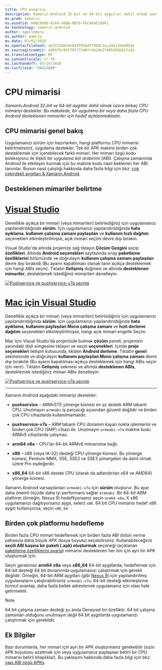```yaml
---
title: CPU mimarisi
description: Xamarin.Android 32-bit ve 64-bit aygıtlar dahil olmak üzere birkaç CPU mimariyi destekler. Bu makalede, bir uygulama bir veya daha fazla CPU Android desteklenen mimariler için hedef açıklanmaktadır.
ms.prod: xamarin
ms.assetid: D4BC889D-9164-49BB-9B7B-F6C4E4E109F1
ms.technology: xamarin-android
author: mgmclemore
ms.author: mamcle
ms.date: 03/01/2018
ms.openlocfilehash: abfe22683de024f056d7798dc3ac2de13ebd953e
ms.sourcegitcommit: 4db5f5c93f79f273d8fc462de2f405458b62fc02
ms.translationtype: MT
ms.contentlocale: tr-TR
ms.lasthandoff: 05/19/2018
ms.locfileid: "34311695"
---
```

# <a name="cpu-architectures"></a>CPU mimarisi

_Xamarin.Android 32-bit ve 64-bit aygıtlar dahil olmak üzere birkaç CPU mimariyi destekler. Bu makalede, bir uygulama bir veya daha fazla CPU Android desteklenen mimariler için hedef açıklanmaktadır._

## <a name="cpu-architectures-overview"></a>CPU mimarisi genel bakış

Uygulamanızı sürüm için hazırlarken, hangi platformu CPU mimarisi belirtmelisiniz, uygulama destekler. Tek bir APK makine birden çok desteklemek için içerebilecek farklı mimari. Her mimari özgü kodu koleksiyonu ile ilişkili bir *uygulama ikili arabirimi* (ABI). Çalışma zamanında Android ile etkileşim kurmak için bu makine kodu nasıl beklenen her ABI tanımlar.
Bunun nasıl çalıştığı hakkında daha fazla bilgi için bkz: [çok çekirdekli aygıtları &amp; Xamarin.Android](~/android/deploy-test/multicore-devices.md).


## <a name="how-to-specify-supported-architectures"></a>Desteklenen mimariler belirtme

# <a name="visual-studiotabvswin"></a>[Visual Studio](#tab/vswin)

Genellikle açıkça bir mimari (veya mimarileri) belirlediğiniz için uygulamanızı yapılandırıldığında **sürüm**. İçin uygulamanızı yapılandırıldığında **hata ayıklama**, **kullanım çalışma zamanı paylaşılan** ve **kullanım hızlı dağıtım** seçenekleri etkinleştirilmişse, açık mimari seçimi devre dışı bırakın.

Visual Studio'da altında projenize sağ tıklayın **Çözüm Gezgini** seçip **özellikleri**. Altında **Android seçenekleri** sayfasında onay **paketleme özelliklerini** bölümünde ve doğrulayın **kullanım çalışma zamanı paylaşılan** devre dışı bırakıldı (Bu ayarın kapatılması olanak tanır açıkça desteklemek için hangi ABIs seçin). Tıklatın **Gelişmiş** düğmesi ve altında **desteklenen mimariler**, desteklemek istediğiniz mimarileri denetleyin:

[![Pushservice ve pushservice-v7a seçme](cpu-architectures-images/vs/01-abi-selections-sml.png)](cpu-architectures-images/vs/01-abi-selections.png#lightbox)

# <a name="visual-studio-for-mactabvsmac"></a>[Mac için Visual Studio](#tab/vsmac)

Genellikle açıkça bir mimari (veya mimarileri) belirlediğiniz için uygulamanızı yapılandırıldığında **sürüm**. İçin uygulamanızı yapılandırıldığında **hata ayıklama**, **kullanımı paylaşılan Mono çalışma zamanı** ve **hızlı derleme dağıtım** seçenekleri etkinleştirilmişse, hangi açık mimari engelle Seçim.

Mac için Visual Studio'da projenizde bulmak **çözüm** paneli, projenizin yanındaki dişli simgesine tıklayın ve seçin **seçenekleri**. İçinde **proje seçenekleri** iletişim kutusunda, tıklatın **Android derleme**. Tıklatın **genel** sekmesinde ve doğrulayın **kullanımı paylaşılan Mono çalışma zamanı** devre dışı bırakıldı (Bu ayarın kapatılması açıkça desteklemek için hangi ABIs seçin izin verir). Tıklatın **Gelişmiş** sekmesi ve altında **desteklenen ABIs**, desteklemek istediğiniz mimari ABIs denetleyin:

[![Pushservice ve pushservice-v7a seçme](cpu-architectures-images/xs/01-abi-selections-sml.png)](cpu-architectures-images/xs/01-abi-selections.png#lightbox)

-----


Xamarin.Android aşağıdaki mimariyi destekler:

-   **pushservice** &ndash; ARMv5TE yönerge kümesi en az destek ARM tabanlı CPU. Unutmayın `armeabi` iş parçacığı açısından güvenli değildir ve birden çok CPU cihazlarda kullanılmamalıdır.

-   **pushservice-v7a** &ndash; ARM tabanlı CPU donanım kayan nokta işlemlerini ve birden çok CPU (SMP) cihazı ile. Unutmayın `armeabi-v7a` makine kodu ARMv5 cihazlarda çalışmaz.

-   **arm64 v8a** &ndash; CPU'lar 64-bit ARMv8 mimarisine bağlı.

-   **x86** &ndash; x86 (veya IA-32) desteği CPU yönerge kümesi. Bu yönerge kümesi, Pentium MMX, SSE, SSE2 ve SSE3 yönergeleri de dahil olmak üzere Pro eşdeğerdir.

-   **x86_64** 64-bit x86 destek CPU (olarak da adlandırılan *x64* ve *AMD64*) yönerge kümesi.

Xamarin.Android varsayılanları `armeabi-v7a` için **sürüm** oluşturur. Bu ayar daha önemli ölçüde daha iyi performans sağlar `armeabi`. Bir 64-bit ARM platform (örneğin, Nexus 9) hedefliyorsanız seçin `arm64-v8a`. X x86 uygulamanızı dağıtıyorsanız aygıt, select `x86`. 64 bit CPU mimarisi hedef x86 aygıtı kullanıyorsa, seçin `x86_64`.

## <a name="targeting-multiple-platforms"></a>Birden çok platformu hedefleme

Birden fazla CPU mimari hedeflemek için birden fazla ABI (ödün verme pahasına daha büyük APK dosya boyutu) seçebilirsiniz. Kullanabileceğiniz **seçili ABI başına bir paketi (.apk) oluşturmak** seçeneği (açıklanan [paketleme özelliklerini ayarla](~/android/deploy-test/release-prep/index.md#Set_Packaging_Properties)) mimarisi desteklenen her biri için ayrı bir APK oluşturmak için.

Seçin gerekmez **arm64 v8a** veya **x86_64** 64-bit aygıtlarda; hedeflemek için 64-bit desteği 64 bit donanımda uygulamanızı çalıştırmak için gerekli değildir. Örneğin, 64-bit ARM aygıtları (gibi [Nexus 9](http://www.google.com/nexus/9/)) için yapılandırılmış uygulamaların çalıştırabilirsiniz `armeabi-v7a`. 64-bit desteği etkinleştirme birincil avantajı, daha fazla bellek adreslemek uygulamanız için olası hale getirmektir.

> [!NOTE]
> 64 bit çalışma zamanı desteği şu anda Deneysel bir özelliktir. 64 bit çalışma zamanları olduğunu unutmayın *değil* 64 bit aygıtlarda uygulamanızı çalıştırmak için gereklidir. 

## <a name="additional-information"></a>Ek Bilgiler

Bazı durumlarda, her mimari için ayrı bir APK oluşturmanız gerekebilir (sizin APK boyutunu azaltmak için veya uygulamanız paylaşılan belirli bir CPU mimarisi belirli kitaplıklar).
Bu yaklaşımı hakkında daha fazla bilgi için bkz: [yapı ABI özgü APKs](~/android/deploy-test/building-apps/abi-specific-apks.md).
